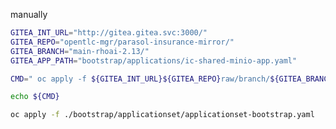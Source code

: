 manually

```bash
GITEA_INT_URL="http://gitea.gitea.svc:3000/"
GITEA_REPO="opentlc-mgr/parasol-insurance-mirror/"
GITEA_BRANCH="main-rhoai-2.13/"
GITEA_APP_PATH="bootstrap/applications/ic-shared-minio-app.yaml"

CMD=" oc apply -f ${GITEA_INT_URL}${GITEA_REPO}raw/branch/${GITEA_BRANCH}${GITEA_APP_PATH}"

echo ${CMD}

oc apply -f ./bootstrap/applicationset/applicationset-bootstrap.yaml

```

<!--
# https://gitea.apps.cluster-rvl84.sandbox483.opentlc.com/opentlc-mgr/parasol-insurance-mirror/raw/branch/feature/minio-in-gitops/bootstrap/applications/ic-shared-minio-app.yaml
#echo "http://gitea.gitea.svc:3000/opentlc-mgr/parasol-insurance-mirror/raw/branch/feature/minio-in-gitops/bootstrap/applications/ic-shared-minio-app.yaml"
-->